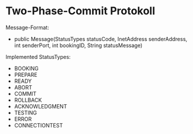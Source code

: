 # Two-Phase-Commit Protokoll
Message-Format:
* public Message(StatusTypes statusCode, InetAddress senderAddress, int senderPort, int bookingID, String statusMessage)

Implemented StatusTypes:
* BOOKING
* PREPARE
* READY
* ABORT
* COMMIT
* ROLLBACK
* ACKNOWLEDGMENT
* TESTING
* ERROR
* CONNECTIONTEST
